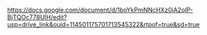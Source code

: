https://docs.google.com/document/d/1boYkPmNNcHXz0iA2oIP-BjTQOc778UIH/edit?usp=drive_link&ouid=114501175701713545322&rtpof=true&sd=true
